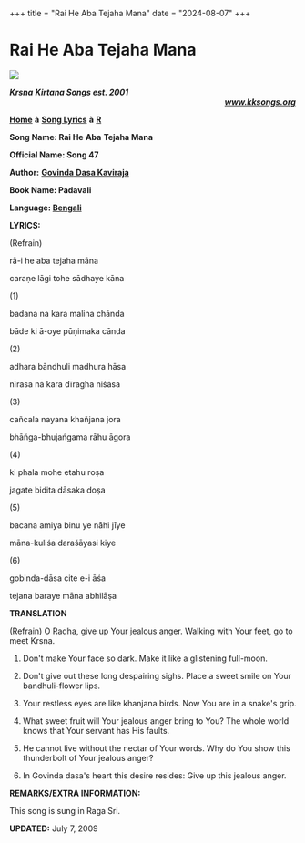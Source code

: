 +++
title = "Rai He Aba Tejaha Mana"
date = "2024-08-07"
+++

# Rai He Aba Tejaha Mana
**[![](http://kksongs.org/image_files/image002.jpg)](http://kksongs.org/)**

**_Krsna_** **_Kirtana Songs est. 2001_**                                                                                                                                                      **_www.kksongs.org_**

**[Home](http://kksongs.org/)** **à** **[Song Lyrics](http://kksongs.org/lyrics.html)** **à** **[R](http://kksongs.org/songs/song_r.html)**

**Song Name: Rai He** **Aba** **Tejaha Mana**

**Official Name: Song 47**

**Author:** [**Govinda** **Dasa Kaviraja**](http://kksongs.org/authors/list/govindadasa.html)

**Book Name: Padavali**

**Language: [Bengali](http://kksongs.org/language/list/bengali.html)**

**LYRICS:**

(Refrain)

rā-i he aba tejaha māna

caraṇe lāgi tohe sādhaye kāna

(1)

badana na kara malina chānda

bāde ki ā-oye pūṇimaka cānda

(2)

adhara bāndhuli madhura hāsa

nīrasa nā kara dīragha niśāsa

(3)

cañcala nayana khañjana jora

bhāńga-bhujańgama rāhu āgora

(4)

ki phala mohe etahu roṣa

jagate bidita dāsaka doṣa

(5)

bacana amiya binu ye nāhi jīye

māna-kuliśa daraśāyasi kiye

(6)

gobinda-dāsa cite e-i āśa

tejana baraye māna abhilāṣa

**TRANSLATION**

(Refrain) O Radha, give up Your jealous anger. Walking with Your feet, go to meet Krsna.

1) Don't make Your face so dark. Make it like a glistening full-moon.

2) Don't give out these long despairing sighs. Place a sweet smile on Your bandhuli\-flower lips.

3) Your restless eyes are like khanjana birds. Now You are in a snake's grip.

4) What sweet fruit will Your jealous anger bring to You? The whole world knows that Your servant has His faults.

5) He cannot live without the nectar of Your words. Why do You show this thunderbolt of Your jealous anger?

6) In Govinda dasa's heart this desire resides: Give up this jealous anger.

**REMARKS/EXTRA INFORMATION:**

This song is sung in Raga Sri.

**UPDATED:** July 7, 2009